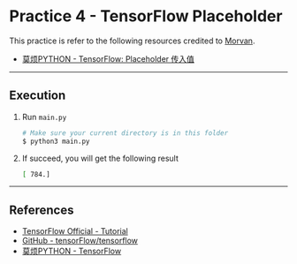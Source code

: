 # Practice 4 - TensorFlow Placeholder

This practice is refer to the following resources credited to [Morvan](https://github.com/MorvanZhou).
* [莫烦PYTHON - TensorFlow: Placeholder 传入值](https://morvanzhou.github.io/tutorials/machine-learning/tensorflow/2-5-placeholde/)

---
## Execution

1. Run `main.py`
    ```bash
    # Make sure your current directory is in this folder
    $ python3 main.py
    ```
2. If succeed, you will get the following result
    ```bash
    [ 784.]
    ```

---
## References

* [TensorFlow Official - Tutorial](https://www.tensorflow.org/tutorials/)
* [GitHub - tensorFlow/tensorflow](https://github.com/tensorflow/tensorflow)
* [莫烦PYTHON - TensorFlow](https://morvanzhou.github.io/tutorials/machine-learning/tensorflow)